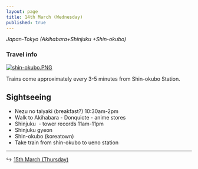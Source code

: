 ```yaml
---
layout: page
title: 14th March (Wednesday)
published: true
---
```

_Japan-Tokyo (Akihabara+Shinjuku +Shin-okubo)_

### Travel info

<a href="http://maki.host/days/week1/shin-okubo.PNG">![shin-okubo.PNG]({{site.baseurl}}/days/week1/shin-okubo.PNG)</a>

Trains come approximately every 3-5 minutes from Shin-okubo Station.

##  Sightseeing

- Nezu no taiyaki (breakfast?) 10:30am-2pm
- Walk to Akihabara - Donquiote - anime stores
- Shinjuku  - tower records 11am-11pm
- Shinjuku gyeon
- Shin-okubo (koreatown)
- Take train from shin-okubo to ueno station

<hr>

↪ [15th March (Thursday)](/days/week1/15mar)
